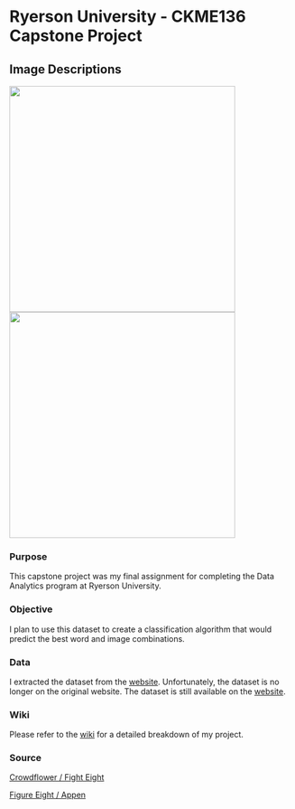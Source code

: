 # Ryerson University - CKME136 Capstone Project
## Image Descriptions

<img src = "https://pbs.twimg.com/profile_banners/948636787483660288/1522744008/1500x500" width="400x"> 
<img src = "https://mma.prnewswire.com/media/661541/Figure_Eight_Logo.jpg?p=publish" width="400x"> 


### Purpose
This capstone project was my final assignment for completing the Data Analytics program at Ryerson University.

### Objective
I plan to use this dataset to create a classification algorithm that would predict the best word and image combinations.

### Data 
I extracted the dataset from the [website](https://www.figure-eight.com/data-for-everyone/). Unfortunately, the dataset is no longer on the original website. The dataset is still available on the [website](https://data.world/crowdflower/image-descriptions). 

### Wiki
Please refer to the [wiki](https://github.com/davidlamcanada/Ryerson-CKME136/wiki) for a detailed breakdown of my project.

### Source
[Crowdflower / Fight Eight](https://pbs.twimg.com/profile_banners/948636787483660288/1522744008/1500x500)

[Figure Eight / Appen](https://mma.prnewswire.com/media/661541/Figure_Eight_Logo.jpg?p=publish)
